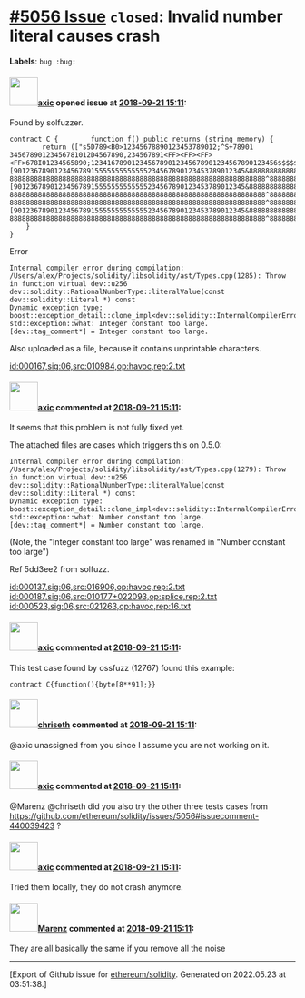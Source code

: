 # [\#5056 Issue](https://github.com/ethereum/solidity/issues/5056) `closed`: Invalid number literal causes crash
**Labels**: `bug :bug:`


#### <img src="https://avatars.githubusercontent.com/u/20340?v=4" width="50">[axic](https://github.com/axic) opened issue at [2018-09-21 15:11](https://github.com/ethereum/solidity/issues/5056):

Found by solfuzzer.

```
contract C {        function f() public returns (string memory) {
        return (["s5D789<B0>12345678890123453789012;^S+78901 34567890123456781012D4567890,234567891<FF><FF><FF><FF>678I01234565890;1234167890123456789012345678901234567890123456$$$$$$$$$$$$$$$$$$$$$$$$$$$$$$$$$$$$$$$$$$$$$$$$$$$$$$$$$$$$$$$$$$$$$$$$$$$$$$$$$$$$$$$$$$$$$$$$$$$$$$$$$$$$$$$$$$$$$$$$$$$$$$$$$$$$$$$$$$$$$678901@O4567890"][901236789012345678915555555555555234567890123453789012345&88888888888888888888888888888888888888888888888888888888888888888888888888888888888888888888888888888888888888888888888888888888888888888888888888-888888888888888888888888888888888888888888888888888888888888888^8888888888][901236789012345678915555555555555234567890123453789012345&88888888888888888888888888888888888888888888888888888888888888888888888888888888888888888888888888888888888888888888888888888888888888888888888888-888888888888888888888888888888888888888888888888888888888888888^888888888888^8888888888888888888888888888888888888888888888888888888888888888888888888888888888888-888888888888888888888888888888888888888888888888888888888888888^8888888888][901236789012345678915555555555555234567890123453789012345&88888888888888888888888888888888888888888888888888888888888888888888888888888888888888888888888888888888888888888888888888888888888888888888888888-888888888888888888888888888888888888888888888888888888888888888^888888888888^8888888885555888888888888888888888888888888888888888888888888888888888888888888888888888888888888888888789012325678955555555555555555555555555555555555555555555555555555555555555555555558888885555888888888888888888888888888888888888888888888888888888888888888888888888888888888888888888789012325678955555555555555555555555555555555555555555555555555555555555555555555558888888888888888888888888888888888888888888888888888888^8888555555555555555555555555555555555555555555588^8888888885555888888888888888888888888888888888888888888888888888888888888888888888888888888888888888888789012325678955555555555555555555555555555555555555555555555555555555155555555555558888888888888888888888888888888888888888888888888888888^88885555555555555555555555555555555555555555555555555555555555555555555555555555555555555555555555555555555555555555555555555555555555555555555555555555555555555555555555555555523453789012345&-891234567890123453789012345&-8901234567890123256789555555555555555555555555555555555555555555555555555555555555555555555555555555555555555555555555555555555555555555555501234&6789012345777777777777777]);
    }
}
```

Error
```
Internal compiler error during compilation:
/Users/alex/Projects/solidity/libsolidity/ast/Types.cpp(1285): Throw in function virtual dev::u256 dev::solidity::RationalNumberType::literalValue(const dev::solidity::Literal *) const
Dynamic exception type: boost::exception_detail::clone_impl<dev::solidity::InternalCompilerError>
std::exception::what: Integer constant too large.
[dev::tag_comment*] = Integer constant too large.
```

Also uploaded as a file, because it contains unprintable characters.

[id:000167,sig:06,src:010984,op:havoc,rep:2.txt](https://github.com/ethereum/solidity/files/2405910/id.000167.sig.06.src.010984.op.havoc.rep.2.txt)

#### <img src="https://avatars.githubusercontent.com/u/20340?v=4" width="50">[axic](https://github.com/axic) commented at [2018-09-21 15:11](https://github.com/ethereum/solidity/issues/5056#issuecomment-440039423):

It seems that this problem is not fully fixed yet.

The attached files are cases which triggers this on 0.5.0:
```
Internal compiler error during compilation:
/Users/alex/Projects/solidity/libsolidity/ast/Types.cpp(1279): Throw in function virtual dev::u256 dev::solidity::RationalNumberType::literalValue(const dev::solidity::Literal *) const
Dynamic exception type: boost::exception_detail::clone_impl<dev::solidity::InternalCompilerError>
std::exception::what: Number constant too large.
[dev::tag_comment*] = Number constant too large.
```

(Note, the "Integer constant too large" was renamed in "Number constant too large")

Ref 5dd3ee2 from solfuzz.

[id:000137,sig:06,src:016906,op:havoc,rep:2.txt](https://github.com/ethereum/solidity/files/2597019/id.000137.sig.06.src.016906.op.havoc.rep.2.txt)
[id:000187,sig:06,src:010177+022093,op:splice,rep:2.txt](https://github.com/ethereum/solidity/files/2597020/id.000187.sig.06.src.010177%2B022093.op.splice.rep.2.txt)
[id:000523,sig:06,src:021263,op:havoc,rep:16.txt](https://github.com/ethereum/solidity/files/2597021/id.000523.sig.06.src.021263.op.havoc.rep.16.txt)

#### <img src="https://avatars.githubusercontent.com/u/20340?v=4" width="50">[axic](https://github.com/axic) commented at [2018-09-21 15:11](https://github.com/ethereum/solidity/issues/5056#issuecomment-458581833):

This test case found by ossfuzz (12767) found this example:
```
contract C{function(){byte[8**91];}}
```

#### <img src="https://avatars.githubusercontent.com/u/9073706?v=4" width="50">[chriseth](https://github.com/chriseth) commented at [2018-09-21 15:11](https://github.com/ethereum/solidity/issues/5056#issuecomment-460338828):

@axic unassigned from you since I assume you are not working on it.

#### <img src="https://avatars.githubusercontent.com/u/20340?v=4" width="50">[axic](https://github.com/axic) commented at [2018-09-21 15:11](https://github.com/ethereum/solidity/issues/5056#issuecomment-461019285):

@Marenz @chriseth did you also try the other three tests cases from https://github.com/ethereum/solidity/issues/5056#issuecomment-440039423 ?

#### <img src="https://avatars.githubusercontent.com/u/20340?v=4" width="50">[axic](https://github.com/axic) commented at [2018-09-21 15:11](https://github.com/ethereum/solidity/issues/5056#issuecomment-461021963):

Tried them locally, they do not crash anymore.

#### <img src="https://avatars.githubusercontent.com/u/424752?u=038e104b849efd16f076b671ef6c46af7073bfa7&v=4" width="50">[Marenz](https://github.com/Marenz) commented at [2018-09-21 15:11](https://github.com/ethereum/solidity/issues/5056#issuecomment-461063191):

They are all basically the same if you remove all the noise


-------------------------------------------------------------------------------



[Export of Github issue for [ethereum/solidity](https://github.com/ethereum/solidity). Generated on 2022.05.23 at 03:51:38.]
